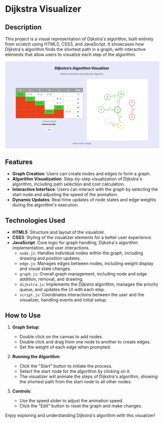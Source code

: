 # Dijkstra Visualizer

## Description
This project is a visual representation of Dijkstra's algorithm, built entirely from scratch using HTML5, CSS3, and JavaScript. It showcases how Dijkstra's algorithm finds the shortest path in a graph, with interactive elements that allow users to visualize each step of the algorithm.

![Dijkstra Visualizer Screenshot](assets/screenshot.png)

## Features
- **Graph Creation**: Users can create nodes and edges to form a graph.
- **Algorithm Visualization**: Step-by-step visualization of Dijkstra's algorithm, including path selection and cost calculation.
- **Interactive Interface**: Users can interact with the graph by selecting the start node and adjusting the speed of the animation.
- **Dynamic Updates**: Real-time updates of node states and edge weights during the algorithm's execution.

## Technologies Used
- **HTML5**: Structure and layout of the visualizer.
- **CSS3**: Styling of the visualizer elements for a better user experience.
- **JavaScript**: Core logic for graph handling, Dijkstra's algorithm implementation, and user interactions.
  - `node.js`: Handles individual nodes within the graph, including drawing and position updates.
  - `edge.js`: Manages edges between nodes, including weight display and visual state changes.
  - `graph.js`: Overall graph management, including node and edge addition, removal, and drawing.
  - `dijkstra.js`: Implements the Dijkstra algorithm, manages the priority queue, and updates the UI with each step.
  - `script.js`: Coordinates interactions between the user and the visualizer, handling events and initial setup.

## How to Use
1. **Graph Setup**:
    - Double click on the canvas to add nodes.
    - Double click and drag from one node to another to create edges.
    - Set the weight of each edge when prompted.

2. **Running the Algorithm**:
    - Click the "Start" button to initiate the process.
    - Select the start node for the algorithm by clicking on it.
    - The visualizer will animate the steps of Dijkstra's algorithm, showing the shortest path from the start node to all other nodes.

3. **Controls**:
    - Use the speed slider to adjust the animation speed.
    - Click the "Edit" button to reset the graph and make changes.

Enjoy exploring and understanding Dijkstra's algorithm with this visualizer!
